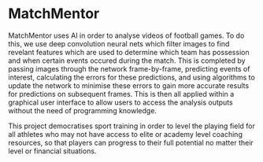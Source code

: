 # MatchMentor

MatchMentor uses AI in order to analyse videos of football games. To do this, we use deep convolution neural nets which filter images to find revelant features which are used to determine which team has possession and when certain events occured during the match. This is completed by passing images through the network frame-by-frame, predicting events of interest, calculating the errors for these predictions, and using algorithms to update the network to minimise these errors to gain more accurate results for predictions on subsequent frames. This is then all applied within a graphical user interface to allow users to access the analysis outputs without the need of programming knowledge.

This project democratises sport training in order to level the playing field for all athletes who may not have access to elite or academy level coaching resources, so that players can progress to their full potential no matter their level or financial situations.
